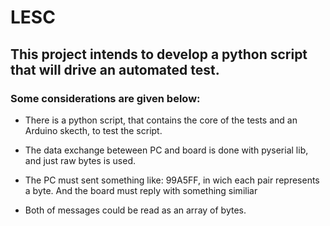 # LESC

## This project intends to develop a python script that will drive an automated test.

### Some considerations are given below:

* There is a python script, that contains the core of the tests and an Arduino skecth, to test the script.

* The data exchange beteween PC and board is done with pyserial lib, and just raw bytes is used.

* The PC must sent something like: 99A5FF, in wich each pair represents a byte.
And the board must reply with something similiar

* Both of messages could be read as an array of bytes.








